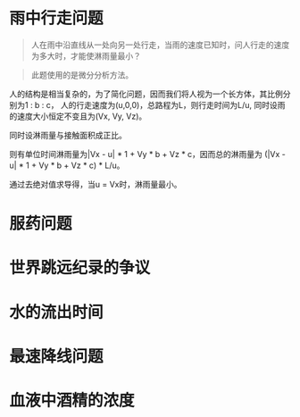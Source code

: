 # 雨中行走问题
> 人在雨中沿直线从一处向另一处行走，当雨的速度已知时，问人行走的速度为多大时，才能使淋雨量最小？

> 此题使用的是微分分析方法。

人的结构是相当复杂的，为了简化问题，因而我们将人视为一个长方体，其比例分别为1 : b : c， 人的行走速度为(u,0,0)，总路程为L，则行走时间为L/u, 同时设雨的速度大小恒定不变且为(Vx, Vy, Vz)。

同时设淋雨量与接触面积成正比。

则有单位时间淋雨量为|Vx - u| * 1 + Vy * b + Vz * c，因而总的淋雨量为 (|Vx - u| * 1 + Vy * b + Vz * c) * L/u。

通过去绝对值求导得，当u = Vx时，淋雨量最小。

# 服药问题

# 世界跳远纪录的争议
# 水的流出时间
# 最速降线问题
# 血液中酒精的浓度
